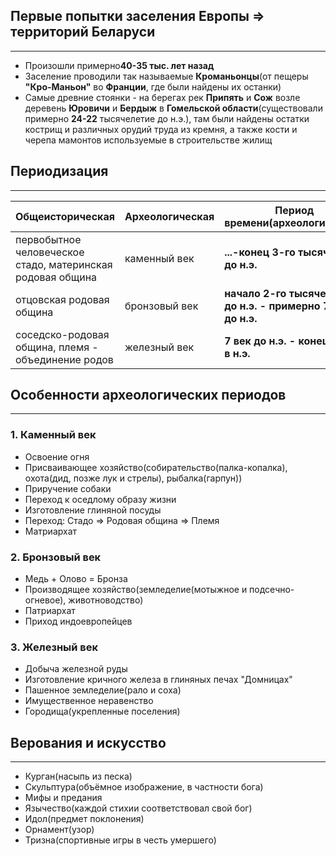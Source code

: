 ## Первые попытки заселения Европы => территорий Беларуси
---
- Произошли примерно**40-35 тыс. лет назад**
- Заселение проводили так называемые **Кроманьонцы**(от пещеры **"Кро-Маньон"** во **Франции**, где были найдены их останки)
- Самые древние стоянки - на берегах рек **Припять** и **Сож** возле деревень **Юровичи** и **Бердыж** в **Гомельской области**(существовали примерно **24-22** тысячелетие до н.э.), там были найдены остатки кострищ и различных орудий труда из кремня, а также кости и черепа мамонтов используемые в строительстве жилищ

## Периодизация
---

| Общеисторическая                                           | Археологическая | Период времени(археологическая)                               |
| ---------------------------------------------------------- | --------------- | ------------------------------------------------------------- |
| первобытное человеческое стадо, материнская родовая община | каменный век    | **...-конец 3-го тысячелетия до н.э.**                        |
| отцовская родовая община                                   | бронзовый век   | **начало 2-го тысячелетия до н.э. - примерно 700 г. до н.э.** |
| соседско-родовая община, племя - объединение родов         | железный век    | **7 век до н.э. - конец 5 века в н.э.**                       |
## Особенности археологических периодов
---
### 1. Каменный век
- Освоение огня
- Присваивающее хозяйство(собирательство(палка-копалка), охота(дид, позже лук и стрелы), рыбалка(гарпун))
- Приручение собаки
- Переход к оседлому образу жизни
- Изготовление глиняной посуды
- Переход: Стадо => Родовая община => Племя
- Матриархат
### 2. Бронзовый век
- Медь + Олово = Бронза
- Производящее хозяйство(земледелие(мотыжное и подсечно-огневое), животноводство)
- Патриархат
- Приход индоевропейцев
### 3. Железный век
- Добыча железной руды
- Изготовление кричного железа в глиняных печах "Домницах"
- Пашенное земледелие(рало и соха)
- Имущественное неравенство
- Городища(укрепленные поселения)
## Верования и искусство
---
- Курган(насыпь из песка)
- Скульптура(объёмное изображение, в частности бога)
- Мифы и предания
- Язычество(каждой стихии соответствовал свой бог)
- Идол(предмет поклонения)
- Орнамент(узор)
- Тризна(спортивные игры в честь умершего)
